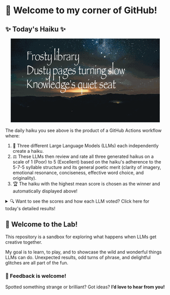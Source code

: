 # 👋 Welcome to my corner of GitHub!

## ✨ Today's Haiku ✨

<p align="center">
  <img src="assets/haiku.gif" alt="Hive Mind - AI Collaboration Concept"/>
</p>

The daily haiku you see above is the product of a GitHub Actions workflow where:

1.  🐝 Three different Large Language Models (LLMs) each independently create a haiku.
2.  ⚖️ These LLMs then review and rate all three generated haikus on a scale of 1 (Poor) to 5 (Excellent) based on the haiku's adherence to the 5-7-5 syllable structure and its general poetic merit (clarity of imagery, emotional resonance, conciseness, effective word choice, and originality).
3.  🏆 The haiku with the highest mean score is chosen as the winner and automatically displayed above!

<details>
<summary>🔍 Want to see the scores and how each LLM voted? Click here for today's detailed results!</summary>

<div id="stats_marker"></div>

| Haiku | Generated By | Rated by `Llama 4 Scout` | Rated by `Llama 3.3` | Rated by `Gemma 2:9B` | Mean Score | Std Dev | Status |
| :---------------------------------------------- | :----------- | :----------------- | :---------------- | :----------------- | :--------- | :--------- | :-------- |
*Frosty library <br>Dusty pages turning slow <br>Knowledge's quiet seat* | Llama 4 Scout | 4 / 5 | 4 / 5 | 4 / 5| 4.0 | 0.0 | 🏆 Winner |
*Blossoms of silence <br>Forgotten paths unfolding <br>Secrets in the earth* | Llama 3.3 | 4 / 5 | 5 / 5 | 3 / 5| 4.0 | 1.0 |  |
*Raindrops softly fall<br>Washing dust from thirsty leaves<br>Earth drinks, sighs with peace <br><br>* | Gemma 2:9B | 3 / 5 | 3 / 5 | 2 / 5| 2.67 | 0.5774 |  |
</details>


## 🧪 Welcome to the Lab!

This repository is a sandbox for exploring what happens when LLMs get creative together. 

My  goal is to learn, to play, and to showcase the wild and wonderful things LLMs can do. Unexpected results, odd turns of phrase, and delightful glitches are all part of the fun.

### 💬 Feedback is welcome!

Spotted something strange or brilliant? Got ideas? **I’d love to hear from you!**